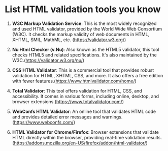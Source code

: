 # List HTML validation tools you know

1. **W3C Markup Validation Service**: This is the most widely recognized and used HTML validator, provided by the World Wide Web Consortium (W3C). It checks the markup validity of web documents in HTML, XHTML, SMIL, MathML, etc.
(https://validator.w3.org/)
2. **Nu Html Checker (v.Nu)**: Also known as the HTML5 validator, this tool checks HTML5 and related specifications. It's also maintained by the W3C.(https://validator.w3.org/nu/)

3. **CSS HTML Validator**: This is a commercial tool that provides robust validation for HTML, XHTML, CSS, and more. It also offers a free edition with fewer features.(https://www.htmlvalidator.com/home/)

4. **Total Validator**: This tool offers validation for HTML, CSS, and accessibility. It comes in various forms, including online, desktop, and browser extensions.(https://www.totalvalidator.com/)

5. **WebConfs HTML Validator**: An online tool that validates HTML code and provides detailed error messages and warnings.(https://www.webconfs.com/)

6. **HTML Validator for Chrome/Firefox**: Browser extensions that validate HTML directly within the browser, providing real-time validation results.(https://addons.mozilla.org/en-US/firefox/addon/html-validator/)

